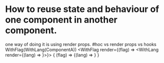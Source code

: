 # How to reuse state and behaviour of one component in another component.

one way of doing it is using render props.
#hoc vs render props vs hooks
WithFlag(WithLang(ComponentA))
<WithFlag render={(flag) => <WithLang render={(lang) => <ComponentA flag={flag} lang={lang}>}>}>
<WithFlag>
{
  (flag) => 
    <WithLang>
      {(lang) => <ComponentA flag={flag} lang={lang}>}
    </WithLang> 
}
</WithFlag>